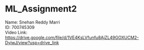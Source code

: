 # ML_Assignment2
Name: Snehan Reddy Marri
<br>ID: 700745309
<br>Video Link: https://drive.google.com/file/d/1VE4KsLVfunfu8AjZL49GOXUCM2-DyiwJ/view?usp=drive_link
